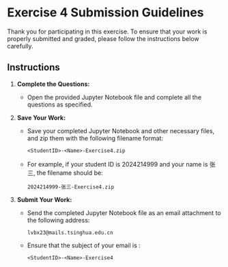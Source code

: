 # Exercise 4 Submission Guidelines

Thank you for participating in this exercise. To ensure that your work is properly submitted and graded, please follow the instructions below carefully.

## Instructions

1. **Complete the Questions:**
   - Open the provided Jupyter Notebook file and complete all the questions as specified.
   
2. **Save Your Work:**
   - Save your completed Jupyter Notebook and other necessary files, and zip them with the following filename format:
     ```
     <StudentID>-<Name>-Exercise4.zip
     ```
   - For example, if your student ID is 2024214999 and your name is 张三, the filename should be:
     ```
     2024214999-张三-Exercise4.zip
     ```

3. **Submit Your Work:**
   - Send the completed Jupyter Notebook file as an email attachment to the following address:
     ```
     lvbx23@mails.tsinghua.edu.cn
     ```
   - Ensure that the subject of your email is :
     ```
     <StudentID>-<Name>-Exercise4
     ```

